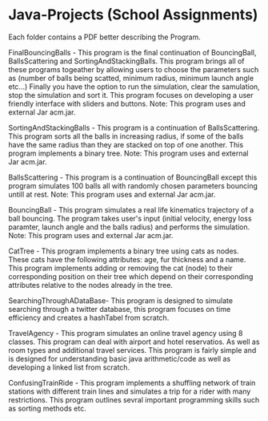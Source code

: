 # Java-Projects (School Assignments)

Each folder contains a PDF better describing the Program.

FinalBouncingBalls - This program is the final continuation of BouncingBall, BallsScattering and SortingAndStackingBalls. This program brings all of these programs togeather by allowing users to choose the parameters such as (number of balls being scatted, minimum radius, minimum launch angle etc...) Finally you have the option to run the simulation, clear the samulation, stop the simulation and sort it. This program focuses on developing a user friendly interface with sliders and buttons. Note: This program uses and external Jar acm.jar.

SortingAndStackingBalls - This program is a continuation of BallsScattering. This program sorts all the balls in increasing radius, if some of the balls have the same radius than they are stacked on top of one another. This program implements a binary tree. Note: This program uses and external Jar acm.jar.

BallsScattering - This program is a continuation of BouncingBall except this program simulates 100 balls all with randomly chosen parameters bouncing untill at rest. Note: This program uses and external Jar acm.jar.

BouncingBall - This program simulates a real life kinematics trajectory of a ball bouncing. The program takes user's input (initial velocity, energy loss paramter, launch angle and the balls radius) and performs the simulation. Note: This program uses and external Jar acm.jar.

CatTree - This program implements a binary tree using cats as nodes. These cats have the following attributes: age, fur thickness and a name. This program implements adding or removing the cat (node) to their corresponding position on their tree which depend on their corresponding attributes relative to the nodes already in the tree.

SearchingThroughADataBase- This program is designed to simulate searching through a twitter database, this program focuses on time efficiency and creates a hashTabel from scratch. 

TravelAgency - This program simulates an online travel agency using 8 classes. This program can deal with airport and hotel reservatios. As well as room types and additional travel services. This program is fairly simple and is designed for understanding basic java arithmetic/code as well as developing a linked list from scratch.

ConfusingTrainRide - This program implements a shuffling network of train stations with different train lines and simulates a trip for a rider with many restrictions. This program outlines sevral important programming skills such as sorting methods etc.
